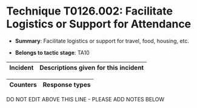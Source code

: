 # Technique T0126.002: Facilitate Logistics or Support for Attendance

* **Summary**: Facilitate logistics or support for travel, food, housing, etc.

* **Belongs to tactic stage**: TA10


| Incident | Descriptions given for this incident |
| -------- | -------------------- |



| Counters | Response types |
| -------- | -------------- |


DO NOT EDIT ABOVE THIS LINE - PLEASE ADD NOTES BELOW